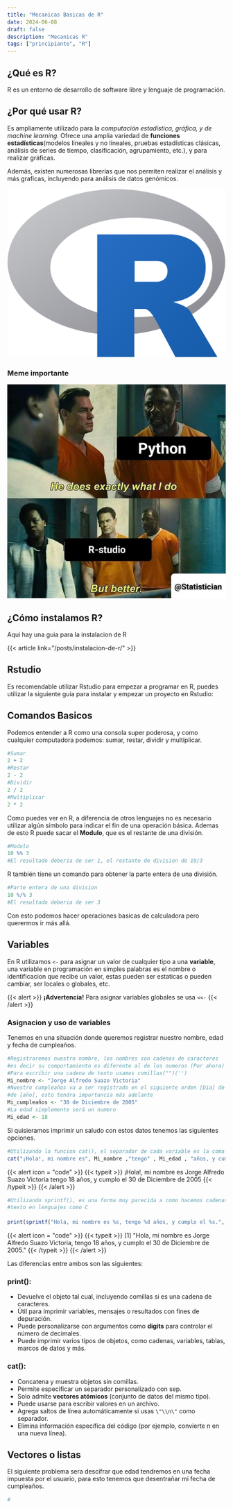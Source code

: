 ```yaml
---
title: "Mecanicas Basicas de R"
date: 2024-06-08
draft: false
description: "Mecanicas R"
tags: ["principiante", "R"]
---
```


## ¿Qué es R?

R es un entorno de desarrollo de software libre y lenguaje de programación.

## ¿Por qué usar R?

Es ampliamente utilizado para la *computación estadística, gráfica, y de machine learning.* Ofrece una amplia variedad de **funciones estadísticas**(modelos lineales y no lineales, pruebas estadísticas clásicas, análisis de series de tiempo, clasificación, agrupamiento, etc.), y para realizar gráficas.


Además, existen numerosas librerías que nos permiten realizar el análisis y más graficas, incluyendo para análisis de datos genómicos.


![Logo de R](img/r-logo.png)

### Meme importante

![Meme de pismaker](img/meme-PM.jpeg "pythonzzz")

## ¿Cómo instalamos R?

Aqui hay una guia para la instalacion de R

{{< article link="/posts/instalacion-de-r/" >}}

## Rstudio

Es recomendable utilizar Rstudio para empezar a programar en R, puedes utilizar la siguiente guia para instalar y empezar un proyecto en Rstudio:



## Comandos Basicos

Podemos entender a R como una consola super poderosa, y como cualquier computadora podemos: sumar, restar, dividir y multiplicar.

```R
#Sumar
2 + 2
#Restar
2 - 2
#Dividir
2 / 2
#Multiplicar
2 * 2
```

Como puedes ver en R, a diferencia de otros lenguajes no es necesario utilizar algún símbolo para indicar el fin de una operación básica. Ademas de esto R puede sacar el **Modulo**, que es el restante de una división.

```R
#Modulo
10 %% 3
#El resultado deberia de ser 1, el restante de division de 10/3
```

R también tiene un comando para obtener la parte entera de una división.

```R
#Parte entera de una division
10 %/% 3 
#El resultado deberia de ser 3
```

Con esto podemos hacer operaciones basicas de calculadora pero querermos ir más allá.

## Variables

En R utilizamos ```<-``` para asignar un valor de cualquier tipo a una **variable**, una variable en programación en simples palabras es el nombre o identificacion que recibe un valor, estas pueden ser estaticas o pueden cambiar, ser locales o globales, etc.

{{< alert >}}
**¡Advertencia!** Para asignar variables globales se usa ```<<-```
{{< /alert >}}

### Asignacion y uso de variables

Tenemos en una situación donde queremos registrar nuestro nombre, edad y fecha de cumpleaños.

```R
#Registraremos nuestro nombre, los nombres son cadenas de caracteres
#es decir su comportamiento es diferente al de los numeros (Por ahora)
#Para escribir una cadena de texto usamos comillas("")('') 
Mi_nombre <- "Jorge Alfredo Suazo Victoria"
#Nuestro cumpleaños va a ser registrado en el siguiente orden [Dia] de [Mes]
#de [año], esto tendra importancia más adelante
Mi_cumpleaños <- "30 de Diciembre de 2005"
#La edad simplemente será un numero
Mi_edad <- 18
```

Si quisieramos imprimir un saludo con estos datos tenemos las siguientes opciones.

```R
#Utilizando la funcion cat(), el separador de cada variable es la coma
cat("¡Hola!, mi nombre es", Mi_nombre ,"tengo" , Mi_edad , "años, y cumplo el" , Mi_cumpleaños)
```
{{< alert icon = "code" >}}
{{< typeit >}}
¡Hola!, mi nombre es Jorge Alfredo Suazo Victoria tengo 18 años, y cumplo el 30 de Diciembre de 2005
{{< /typeit >}}
{{< /alert >}}

```R
#Utilizando sprintf(), es una forma muy parecida a como hacemos cadenas de
#texto en lenguajes como C

print(sprintf("Hola, mi nombre es %s, tengo %d años, y cumplo el %s.", Mi_nombre, Mi_edad, Mi_cumpleaños))
```
{{< alert icon = "code" >}}
{{< typeit >}}
[1] "Hola, mi nombre es Jorge Alfredo Suazo Victoria, tengo 18 años, y cumplo el 30 de Diciembre de 2005."
{{< /typeit >}}
{{< /alert >}}

Las diferencias entre ambos son las siguientes:

### print():
- Devuelve el objeto tal cual, incluyendo comillas si es una cadena de caracteres.
- Útil para imprimir variables, mensajes o resultados con fines de depuración.
- Puede personalizarse con argumentos como **digits** para controlar el número de decimales.
- Puede imprimir varios tipos de objetos, como cadenas, variables, tablas, marcos de datos y más.
### cat():
- Concatena y muestra objetos sin comillas.
- Permite especificar un separador personalizado con sep.
- Solo admite **vectores atómicos** (conjunto de datos del mismo tipo).
- Puede usarse para escribir valores en un archivo.
- Agrega saltos de línea automáticamente si usas ```\"\\n\"``` como separador.
- Elimina información específica del código (por ejemplo, convierte n en una nueva línea).

## Vectores o listas

El siguiente problema sera descifrar que edad tendremos en una fecha impuesta por el usuario, para esto tenemos que desentrañar mi fecha de cumpleaños.

```R
# 
```